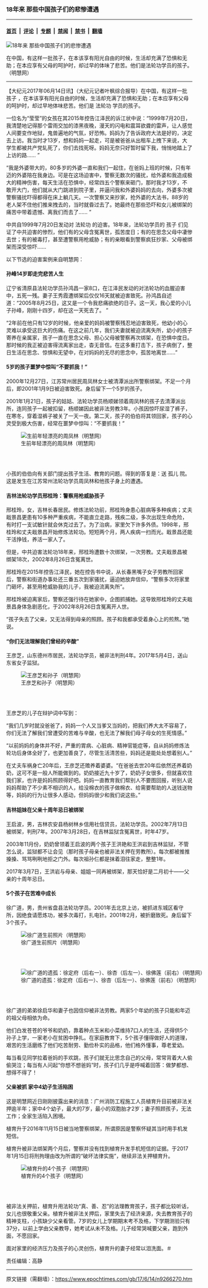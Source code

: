 ### 18年来 那些中国孩子们的悲惨遭遇

---

#### [首页](../../../..?n9266270) &nbsp;|&nbsp; [评论](../../../../../epoch-comment?n9266270) &nbsp;|&nbsp; [专题](../../../../../epoch-special?n9266270) &nbsp;|&nbsp; [禁闻](../../../../../epoch-news?n9266270) &nbsp;|&nbsp; [禁书](../../../../../books?n9266270) &nbsp;|&nbsp; [翻墙](https://github.com/gfw-breaker/nogfw/blob/master/README.md?n9266270)


<div><img alt="18年来 那些中国孩子们的悲惨遭遇" class="attachment-djy_600_400 size-djy_600_400 wp-post-image" src="https://i.epochtimes.com/assets/uploads/2017/06/Screen-Shot-2017-06-14-at-8.55.30-PM-522x400.png"/>
<div class="caption">
 <p>
  在中国，有这样一批孩子，在本该享有阳光自由的时候，生活却充满了恐惧和无助；在本应享有父母的呵护时，却过早的体味了悲苦。他们是法轮功学员的孩子。（明慧网）
 </p>
</div></div><hr/><div class="post_content" id="artbody" itemprop="articleBody">
 <!-- article content begin -->
 <p>
  【大纪元2017年06月14日讯】（大纪元记者叶枫综合报导）在中国，有这样一批
  <ok href="https://www.epochtimes.com/gb/tag/%E5%AD%A9%E5%AD%90.html">
   孩子
  </ok>
  ，在本该享有阳光自由的时候，生活却充满了恐惧和无助；在本应享有父母的呵护时，却过早地体味悲苦。他们是
  <ok href="https://www.epochtimes.com/gb/tag/%E6%B3%95%E8%BD%AE%E5%8A%9F.html">
   法轮功
  </ok>
  学员的孩子。
 </p>
 <p>
  一位名为“莹莹”的女孩在其2015年控告江泽民的诉江状中说：“1999年7月20日，我清楚地记得那个雷雨交加的漆黑夜晚，漫天的闪电和震耳欲聋的雷声，让人感觉人间要变作地狱，鬼兽遍地的气氛，好恐怖。妈妈为了告诉政府大法是好的，决定去上访。我当时才13岁，想和妈妈一起走，可是被爸爸从出租车上拽下来说，大学生都被共产党轧死了，你们去找死呀。妈妈无奈只好暂时留下我，悄悄地踏上了上访的路…… ”
 </p>
 <p>
  “我是外婆带大的，80多岁的外婆一直和我们一起住，在爸妈上班的时候，只有年迈的外婆陪在我身边。可是在这场迫害中，警察无数次的骚扰，给外婆和我造成极大的精神伤害，每天生活在恐惧中，经常四五个警察来砸门，那时我才13岁，不敢开大门，他们就从大门跳进到院子里，并逼问我和外婆妈妈的去向，外婆多次被警察骚扰吓得都得在床上躺几天。一次警察又来抄家，抢外婆的大法书，88岁的老人架不住他们推来拽去的，当时就昏过去了。她最终在那些恐吓和女儿被绑架的痛苦中带着遗憾、离我们而去了…… ”
 </p>
 <p>
  中共自1999年7月20日发动对
  <ok href="https://www.epochtimes.com/gb/tag/%E6%B3%95%E8%BD%AE%E5%8A%9F.html">
   法轮功
  </ok>
  的迫害。18年来，法轮功学员的
  <ok href="https://www.epochtimes.com/gb/tag/%E5%AD%A9%E5%AD%90.html">
   孩子
  </ok>
  们见证了中共迫害的惨烈，他们有的父母含冤离世，孤苦度日；有的在思念父母中凄惨去世；有的被毒打，甚至遭警察用枪威胁；有的亲眼看到警察疯狂抄家、父母被绑架而深受惊吓……
 </p>
 <p>
  以下节选的迫害案例来自明慧网：
 </p>
 <h4>
  孙峰14岁即走完悲苦人生
 </h4>
 <p>
  辽宁省清原县法轮功学员孙鸿昌一家8口，在江泽民发动的对法轮功的血腥迫害中，五死一残。妻子王秀霞遭绑架后仅仅16天就被迫害致死。孙鸿昌自述道：“2005年8月25日，这又是一个令我悲痛欲绝的日子。这一天，我心爱的小儿子孙峰，刚刚十四岁，却在这一天死去了。 ”
 </p>
 <p>
  “2年前在他只有12岁的时候，他亲爱的妈妈被警察残忍地迫害致死，他幼小的心灵难以承受这巨大的伤痛。在这之前几年，我们夫妻就被迫流离失所，幼小的孩子寄养在亲属家，孩子一直在思念父母、担心父母被警察再次绑架，在恐惧中度日。那时候的我正被迫害得流离家出走，杳无音信。在这多重打击下，孩子病倒了，整日生活在思念、惊惧和无望中，在对妈妈的无尽的思念中，孤苦地离世……”
 </p>
 <h4>
  5岁的孩子噩梦中惊叫“不要抓我！”
 </h4>
 <p>
  2000年12月27日，江苏常州居民周凤林女士被清潭派出所警察绑架。不足一个月后，即2001年1月9日被迫害致死。身后留下一个5岁的孩子。
 </p>
 <p>
  2001年1月21日，孩子的姑姑、法轮功学员杨顺娣领着周凤林的孩子去清潭派出所，连同孩子一起被扣留，杨顺娣因此被非法劳教3年。小孩因惊吓尿湿了裤子，在寒冬，穿着湿裤子被关了一天一夜。第二天，孩子的伯伯将其领回家，孩子的心灵受到极大伤害，经常在噩梦中惊叫：“不要抓我！”
 </p>
 <figure class="wp-caption aligncenter" style="width: 300px">
  <ok href="http://www.minghui.org/mh/article_images/2011-8-9-zhoufenglin.jpg" target="_blank">
   <img alt="生前年轻漂亮的周凤林（明慧网）" class="size-medium" src="//www.minghui.org/mh/article_images/2011-8-9-zhoufenglin.jpg"/>
  </ok>
  <br/><figcaption class="wp-caption-text">
   生前年轻漂亮的周凤林（明慧网）
  </figcaption><br/>
 </figure><br/>
 <p>
  小孩的伯伯向有关部门提出孩子生活、教育的问题。得到的答复是：送
  <ok href="https://www.epochtimes.com/gb/tag/%E5%AD%A4%E5%84%BF.html">
   孤儿
  </ok>
  院。这是发生在江苏常州法轮功学员周凤林和他孩子身上的遭遇。
 </p>
 <h4>
  吉林法轮功学员邢桂玲：警察用枪威胁孩子
 </h4>
 <p>
  邢桂玲，女，吉林长春居民。修炼法轮功前，邢桂玲身患心脏病等多种疾病；丈夫戢景昌更患有10多种严重疾病，不能直立走路，残疾二级，多次出现生命危险，有时打一支试敏针就会休克过去了。为了治病，家里欠下许多外债。1998年，邢桂玲和丈夫戢景昌开始修炼法轮功。短短两个月，两人疾病一扫而光。戢景昌还能干活挣钱，养活一家人了。
 </p>
 <p>
  但是，中共迫害法轮功18年来，邢桂玲遭数十次绑架，一次劳教。丈夫戢景昌被绑架18次，2002年8月26日含冤离世。
 </p>
 <p>
  邢桂玲在2015年控告江泽民，她在控告书中说，从长春黑嘴子女子劳教所回家后，警察和街道办事处还三番五次到家骚扰，逼迫她放弃信仰，“警察多次将家里门砸坏，甚至用枪威胁我的儿子，我被迫流离失所”。
 </p>
 <p>
  邢桂玲被迫离家后，警察还强行待在她家中，企图抓捕她。这导致邢桂玲的丈夫戢景昌身体急剧恶化，于2002年8月26日含冤离开人世。
 </p>
 <p>
  “孩子失去了父亲，又无法得到母亲的照顾。孩子和我都承受着身心上的煎熬。”她说。
 </p>
 <h4>
  “你们无法理解我们曾经的辛酸”
 </h4>
 <p>
  王彦芝，山东德州市居民，法轮功学员，被非法判刑4年。2017年5月4日，送山东省女子监狱。
 </p>
 <figure class="wp-caption aligncenter" style="width: 533px">
  <ok href="https://www.minghui.org/mh/article_images/2017-3-26-minghui-shandong-wangyanzhi.jpg" target="_blank">
   <img alt="王彦芝和孙子（明慧网）" class="size-medium" src="https://www.minghui.org/mh/article_images/2017-3-26-minghui-shandong-wangyanzhi.jpg"/>
  </ok>
  <br/><figcaption class="wp-caption-text">
   王彦芝和孙子（明慧网）
  </figcaption><br/>
 </figure><br/>
 <p>
  王彦芝的儿子在辩护词中写到：
 </p>
 <p>
  “我们几岁时就没爸爸了，妈妈一个人又当爹又当妈的，把我们养大太不容易了，你们无法了解我们曾遭受的苦难与辛酸，也无法了解我们母子母女的生死情感。”
 </p>
 <p>
  “以前妈妈的身体并不好，严重的胃病、心脏病、精神官能症等，自从妈妈修炼法轮功后身体全好了，也更加善良了，尽管生活清苦些，妈妈还是能处处想着别人。”
 </p>
 <p>
  在丈夫车祸身亡20年后，王彦芝还赡养着婆婆。“在爸爸去世20年后依然还养着奶奶，这可不是一般人所能做到的。奶奶接近九十岁了，奶奶子女很多，但就喜欢住我们家，也许是妈妈照顾得好吧。妈妈一直教育我们帮别人不要图回报，听别人说妈妈帮助了不少素不相识的人，给没棉衣的孩子做棉衣、给需要帮助的人送钱送物等，妈妈的行为让很多人感动，但妈妈很少和我们说这些。”
 </p>
 <h4>
  吉林姐妹在父亲十周年忌日被绑架
 </h4>
 <p>
  王启波，男，吉林农安县杨树林乡信用社信贷员，法轮功学员。2002年7月13日被绑架，判刑7年。2007年3月28日，在吉林监狱含冤离世，时年47岁。
 </p>
 <p>
  2003年11月份，奶奶曾领着王启波的两个孩子王洪艳和王洪岩到吉林监狱，不管怎么说，监狱都不让会见（那时孩子母亲也被非法关押在劳教所）。每次都被推推搡搡、骂骂咧咧地拒之门外。每次祖孙仨都是抹着泪往家走，整整1年。
 </p>
 <p>
  2017年3月7日，王洪岩与母亲、姐姐一同再被绑架，那天恰好是二月初十——父亲的十周年忌日。
 </p>
 <h4>
  5个孩子在苦难中成长
 </h4>
 <p>
  徐广道，男，贵州省盘县法轮功学员。2001年去北京上访，被抓进东城区看守所，因绝食请愿炼功，被多次毒打，扎电针。2001年2月，被折磨致死。身后留下3个孩子。
 </p>
 <figure class="wp-caption aligncenter" style="width: 204px">
  <ok href=" https://www.minghui.org/mh/article_images/2007-11-24-xuguangdao.jpg" target="_blank">
   <img alt="徐广道生前照片（明慧网）" class="size-medium" src=" https://www.minghui.org/mh/article_images/2007-11-24-xuguangdao.jpg"/>
  </ok>
  <br/><figcaption class="wp-caption-text">
   徐广道生前照片（明慧网）
  </figcaption><br/>
 </figure><br/>
 <figure class="wp-caption aligncenter" style="width: 533px">
  <ok href=" https://www.minghui.org/mh/article_images/2010-7-20-minghui-falun-gong-202255-0.jpg" target="_blank">
   <img alt="徐广道的遗孤：徐定府（后右一）、徐杏（后左一）、徐佛莲（前右）（明慧网）" class="size-medium" src=" https://www.minghui.org/mh/article_images/2010-7-20-minghui-falun-gong-202255-0.jpg"/>
  </ok>
  <br/><figcaption class="wp-caption-text">
   徐广道的遗孤：徐定府（后右一）、徐杏（后左一）、徐佛莲（前右）（明慧网）
  </figcaption><br/>
 </figure><br/>
 <p>
  徐广道的弟弟徐启华和妻子也因信仰被非法劳教。两家5个年幼的孩子只能和年迈的祖父母相依为命。
 </p>
 <p>
  他们白发苍苍的爷爷和奶奶，靠着种点玉米和小菜维持7口人的生活，还得供5个孙子上学，一家老小在贫困中挣扎。在家庭教育下，5个孩子懂得做好人的道理，艰苦的生活磨练了他们吃苦耐劳、勤俭朴实的品格，他们格外懂事，尊老爱幼。
 </p>
 <p>
  每当看见同学拉着爸妈的手欢跳，孩子们就无比思念自己的父母，常常背着大人偷偷哭泣；每当有人问起“你想不想爸妈”时，孩子们几乎是呼喊着回答：做梦都想、想得不得了！
 </p>
 <h4>
  父亲被抓 家中4幼子生活陷困
 </h4>
 <p>
  这是明慧网近日刚刚披露出来的消息：广州消防工程施工人员植育升目前被非法关押逾半年；家中4个幼子，最大的7岁，最小的双胞胎才2岁；妻子照顾孩子，无法工作；全家生活陷入困境。
 </p>
 <p>
  植育升于2016年11月15日被当地警察绑架，所谓原因是警察怀疑其当时用手机发短信。
 </p>
 <p>
  植育升被非法绑架两个月后，警察并没有找到植育升发手机短信的证据。于2017年1月15日将刑拘理由改为所谓的“破坏法律实施”，继续非法关押植育升。
 </p>
 <figure class="wp-caption aligncenter" style="width: 533px">
  <ok href="https://i.epochtimes.com/assets/uploads/2017/06/1-119-600x400.jpg" target="_blank">
   <img alt="植育升的4个孩子（明慧网）" class="size-medium" src="//i.epochtimes.com/assets/uploads/2017/06/1-119-600x400.jpg"/>
  </ok>
  <br/><figcaption class="wp-caption-text">
   植育升的4个孩子（明慧网）
  </figcaption><br/>
 </figure><br/>
 <p>
  被非法关押前，植育升用法轮功“真、善、忍”的法理教育孩子，孩子都比较听话，女儿也很敬重父亲。植育升被非法关押后，家里失去了经济来源，失去教育孩子的精神支柱，小孩缺少父亲看管。7岁的女儿上学期期末考不及格，下学期测验只有37分，以前上学由父亲教导，她考试从未不及格。儿子经常哭喊要父亲，跑到外面，不愿回家。
 </p>
 <p>
  面对家里的经济压力及孩子的心灵创伤，植育升的妻子经常以泪洗面。＃
 </p>
 <p>
  责任编辑：高静
 </p>
 <!-- article content end -->
 <div id="below_article_ad">
 </div>
</div>


---

原文链接（需翻墙）：https://www.epochtimes.com/gb/17/6/14/n9266270.htm